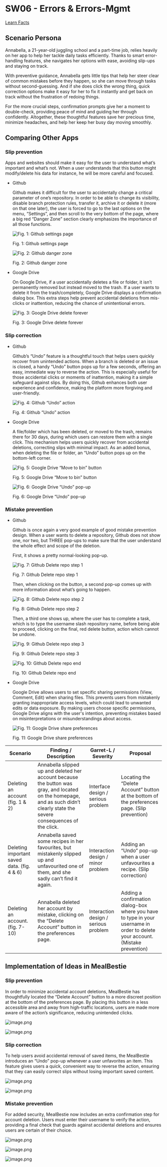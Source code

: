 # SW06 - Errors & Errors-Mgmt

[Learn Facts](SW06%20-%20Errors%20&%20Errors-Mgmt%2010cf92957e7b8037967cd0fb1ee353db/Learn%20Facts%20125f92957e7b805c99dee7ef5621d116.md)

## Scenario Persona

Annabella, a 21-year-old juggling school and a part-time job, relies heavily on her app to help her tackle daily tasks efficiently. Thanks to smart error-handling features, she navigates her options with ease, avoiding slip-ups and staying on track.

With preventive guidance, Annabella gets little tips that help her steer clear of common mistakes before they happen, so she can move through tasks without second-guessing. And if she does click the wrong thing, quick correction options make it easy for her to fix it instantly and get back on track without the frustration of redoing things.

For the more crucial steps, confirmation prompts give her a moment to double-check, providing peace of mind and guiding her through confidently. Altogether, these thoughtful features save her precious time, minimize headaches, and help her keep her busy day moving smoothly.

## Comparing Other Apps

### **Slip prevention**

Apps and websites should make it easy for the user to understand what’s important and what’s not. When a user understands that this button might modify/delete his data for instance, he will be more careful and focused.

- Github
    
    Github makes it difficult for the user to accidentally change a critical parameter of one’s repository. In order to be able to change its visibility, disable branch protection rules, transfer it, archive it or delete it (more on that one later), the user is forced to go to the last options on the menu, “Settings”, and then scroll to the very bottom of the page, where a big red “Danger Zone” section clearly emphasizes the importance of all those functions.
    
    ![Fig. 1: Github settings page](SW06%20-%20Errors%20&%20Errors-Mgmt%2010cf92957e7b8037967cd0fb1ee353db/image.png)
    
    Fig. 1: Github settings page
    
    ![Fig. 2: Github danger zone](SW06%20-%20Errors%20&%20Errors-Mgmt%2010cf92957e7b8037967cd0fb1ee353db/image%201.png)
    
    Fig. 2: Github danger zone
    
- Google Drive
    
    On Google Drive, if a user accidentally deletes a file or folder, it isn’t permanently removed but instead moved to the trash. If a user wants to delete it from the trash/completely, Google Drive displays a confirmation dialog box. This extra steps help prevent accidental deletions from mis-clicks or inattention, reducing the chance of unintentional errors.
    
    ![Fig. 3: Google Drive delete forever](SW06%20-%20Errors%20&%20Errors-Mgmt%2010cf92957e7b8037967cd0fb1ee353db/image%202.png)
    
    Fig. 3: Google Drive delete forever
    

### **Slip correction**

- Github
    
    Github’s “Undo” feature is a thoughtful touch that helps users quickly recover from unintended actions. When a branch is deleted or an issue is closed, a handy “Undo” button pops up for a few seconds, offering an easy, immediate way to reverse the action. This is especially useful for those accidental clicks or moments of inattention, making it a simple safeguard against slips. By doing this, Github enhances both user experience and confidence, making the platform more forgiving and user-friendly.
    
    ![Fig. 4: Github “Undo” action](SW06%20-%20Errors%20&%20Errors-Mgmt%2010cf92957e7b8037967cd0fb1ee353db/image%203.png)
    
    Fig. 4: Github “Undo” action
    
- Google Drive
    
    A file/folder which has been deleted, or moved to the trash, remains there for 30 days, during which users can restore them with a single click. This mechanism helps users quickly recover from accidental deletions, correcting slips with minimal impact. As an added bonus, when deleting the file or folder, an “Undo” button pops up on the bottom-left corner. 
    
    ![Fig. 5: Google Drive “Move to bin” button](SW06%20-%20Errors%20&%20Errors-Mgmt%2010cf92957e7b8037967cd0fb1ee353db/image%204.png)
    
    Fig. 5: Google Drive “Move to bin” button
    
    ![Fig. 6: Google Drive “Undo” pop-up](SW06%20-%20Errors%20&%20Errors-Mgmt%2010cf92957e7b8037967cd0fb1ee353db/image%205.png)
    
    Fig. 6: Google Drive “Undo” pop-up
    

### **Mistake prevention**

- Github
    
    Github is once again a very good example of good mistake prevention design. When a user wants to delete a repository, Github does not show one, nor two, but THREE pop-ups to make sure that the user understand the whole effect and scope of the deletion.
    
    First, it shows a pretty normal-looking pop-up.  
    
    ![Fig. 7: Github Delete repo step 1](SW06%20-%20Errors%20&%20Errors-Mgmt%2010cf92957e7b8037967cd0fb1ee353db/image%206.png)
    
    Fig. 7: Github Delete repo step 1
    
    Then, when clicking on the button, a second pop-up comes up with more information about what’s going to happen.
    
    ![Fig. 8: Github Delete repo step 2](SW06%20-%20Errors%20&%20Errors-Mgmt%2010cf92957e7b8037967cd0fb1ee353db/image%207.png)
    
    Fig. 8: Github Delete repo step 2
    
    Then, a third one shows up, where the user has to complete a task, which is to type the username slash repository name, before being able to proceed, clicking on the final, red delete button, action which cannot be undone.
    
    ![Fig. 9: Github Delete repo step 3](SW06%20-%20Errors%20&%20Errors-Mgmt%2010cf92957e7b8037967cd0fb1ee353db/image%208.png)
    
    Fig. 9: Github Delete repo step 3
    
    ![Fig. 10: Github Delete repo end](SW06%20-%20Errors%20&%20Errors-Mgmt%2010cf92957e7b8037967cd0fb1ee353db/image%209.png)
    
    Fig. 10: Github Delete repo end
    
- Google Drive
    
    Google Drive allows users to set specific sharing permissions (View, Comment, Edit) when sharing files. This prevents users from mistakenly granting inappropriate access levels, which could lead to unwanted edits or data exposure. By making users choose specific permissions, Google Drive aligns with the user's intention, preventing mistakes based on misinterpretations or misunderstandings about access.
    
    ![Fig. 11: Google Drive share preferences](SW06%20-%20Errors%20&%20Errors-Mgmt%2010cf92957e7b8037967cd0fb1ee353db/image%2010.png)
    
    Fig. 11: Google Drive share preferences
    

| Scenario | Finding / Description | Garret-L / Severity | Proposal |
| --- | --- | --- | --- |
| Deleting an account (fig. 1 & 2) | Annabella slipped up and deleted her account because the button was gray, and located on the homepage, and as such didn’t clearly state the severe consequences of the click. | Interface design / serious problem | Locating the “Delete Account” button at the bottom of the preferences page. (Slip prevention) |
| Deleting important saved data. (fig. 4 & 6) | Annabella saved some recipes in her favourites, but mistakenly slipped up and unfavourited one of them, and she sadly can’t find it again. | Interaction design / minor problem | Adding an “Undo” pop-up when a user unfavourites a recipe. (Slip correction) |
| Deleting an account. (fig. 7-10) | Annabella deleted her account by mistake, clicking on the “Delete Account” button in the preferences page.  | Interaction design / serious problem | Adding a confirmation dialog-box where you have to type in your username in order to delete your account. (Mistake prevention) |

## Implementation of Ideas in MealBestie

### **Slip prevention**

In order to minimize accidental account deletions, MealBestie has thoughtfully located the “Delete Account” button to a more discreet position at the bottom of the preferences page. By placing this button in a less accessible area and away from high-traffic locations, users are made more aware of the action’s significance, reducing unintended clicks.

![image.png](SW06%20-%20Errors%20&%20Errors-Mgmt%2010cf92957e7b8037967cd0fb1ee353db/image%2011.png)

![image.png](SW06%20-%20Errors%20&%20Errors-Mgmt%2010cf92957e7b8037967cd0fb1ee353db/image%2012.png)

### **Slip correction**

To help users avoid accidental removal of saved items, the MealBestie introduces an “Undo” pop-up whenever a user unfavorites an item. This feature gives users a quick, convenient way to reverse the action, ensuring that they can easily correct slips without losing important saved content.

![image.png](SW06%20-%20Errors%20&%20Errors-Mgmt%2010cf92957e7b8037967cd0fb1ee353db/image%2013.png)

![image.png](SW06%20-%20Errors%20&%20Errors-Mgmt%2010cf92957e7b8037967cd0fb1ee353db/image%2014.png)

### **Mistake prevention**

For added security, MealBestie now includes an extra confirmation step for account deletion. Users must enter their username to verify the action, providing a final check that guards against accidental deletions and ensures users are certain of their choice.

![image.png](SW06%20-%20Errors%20&%20Errors-Mgmt%2010cf92957e7b8037967cd0fb1ee353db/image%2015.png)

![image.png](SW06%20-%20Errors%20&%20Errors-Mgmt%2010cf92957e7b8037967cd0fb1ee353db/image%2016.png)

![image.png](SW06%20-%20Errors%20&%20Errors-Mgmt%2010cf92957e7b8037967cd0fb1ee353db/image%2017.png)